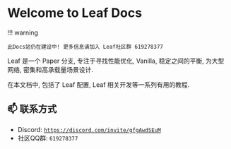 # Welcome to Leaf Docs

!!! warning

    此Docs站仍在建设中! 更多信息请加入 Leaf社区群 619278377

Leaf 是一个 Paper 分支, 专注于寻找性能优化, Vanilla, 稳定之间的平衡, 为大型网络, 密集和高承载量场景设计.

在本文档中, 包括了 Leaf 配置, Leaf 相关开发等一系列有用的教程.

## 📫 联系方式
- Discord: [`https://discord.com/invite/gfgAwdSEuM`](https://discord.com/invite/gfgAwdSEuM)
- 社区QQ群: `619278377`
